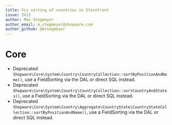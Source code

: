 ```yaml
---
title: Fix sorting of countries in Storefront
issue: 5413
author: Max Stegmeyer
author_email: m.stegmeyer@shopware.com
author_github: @mstegmeyer
---
```

# Core
* Deprecated `Shopware\Core\System\Country\CountryCollection::sortByPositionAndName()`, use a FieldSorting via the DAL or direct SQL instead.
* Deprecated `Shopware\Core\System\Country\CountryCollection::sortCountryAndStates()`, use a FieldSorting via the DAL or direct SQL instead.
* Deprecated `Shopware\Core\System\Country\Aggregate\CountryState\CountryStateCollection::sortByPositionAndName()`, use a FieldSorting via the DAL or direct SQL instead.
